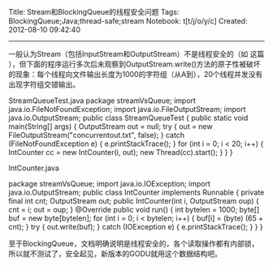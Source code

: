 Title: Stream和BlockingQueue的线程安全问题
Tags: BlockingQueue;Java;thread-safe;stream
Notebook: t[t/j/o/y/c]
Created: 2012-08-10 09:42:40

------

一般认为Stream（包括InputStream和OutputStream）不是线程安全的（如 这篇 ），但下面的程序运行多次后未观察到OutputStream.write()方法的原子性被破坏的现象：每个线程向文件输出长度为1000的字符组（从A到），20个线程并发没有出现字符组交错输出。

 

StreamQueueTest.java 
 package streamVsQueue; 
import java.io.FileNotFoundException; 
import java.io.FileOutputStream; 
import java.io.OutputStream; 
public class StreamQueueTest { 
 public static void main(String[] args) { 
  OutputStream out = null; 
  try { 
   out = new FileOutputStream("concurrentout.txt", false); 
  } catch (FileNotFoundException e) { 
   e.printStackTrace(); 
  } 
  for (int i = 0; i < 20; i++) { 
   IntCounter cc = new IntCounter(i, out); 
   new Thread(cc).start(); 
  } 
 } 
} 

 

IntCounter.java

 package streamVsQueue; 
import java.io.IOException; 
import java.io.OutputStream; 
public class IntCounter implements Runnable { 
 private final int cnt; 
 OutputStream out; 
 public IntCounter(int i, OutputStream oup) { 
  cnt = i; 
  out = oup; 
 } 
 @Override 
 public void run() { 
  int bytelen = 1000; 
  byte[] buf = new byte[bytelen]; 
  for (int i = 0; i < bytelen; i++) { 
   buf[i] = (byte) (65 + cnt); 
  } 
  try { 
   out.write(buf); 
  } catch (IOException e) { 
   e.printStackTrace(); 
  } 
 } 
} 
 

至于BlockingQueue，文档明确说明是线程安全的，各个读取操作都有内部锁，所以就不测试了，安全起见，新版本的GODU就用这个数据结构吧。